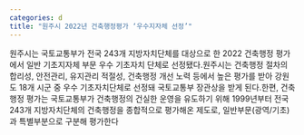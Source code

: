 ```yaml
---
categories: d
title: "원주시 2022년 건축행정평가 ‘우수지자체 선정’"
---
```

원주시는 국토교통부가 전국 243개 지방자치단체를 대상으로 한 2022 건축행정 평가에서 일반 기초지자체 부문 우수 기초자치 단체로 선정됐다.원주시는 건축행정 절차의 합리성, 안전관리, 유지관리 적절성, 건축행정 개선 노력 등에서 높은 평가를 받아 강원도 18개 시군 중 우수 기초자치단체로 선정돼 국토교통부 장관상을 받게 된다.한편, 건축행정 평가는 국토교통부가 건축행정의 건실한 운영을 유도하기 위해 1999년부터 전국 243개 지방자치단체의 건축행정을 종합적으로 평가해온 제도로, 일반부문(광역/기초)과 특별부분으로 구분해 평가한다
